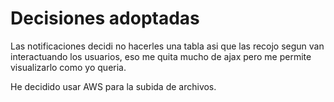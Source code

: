 # Decisiones adoptadas

Las notificaciones decidi no hacerles una tabla asi que las recojo segun van interactuando los usuarios, eso me quita mucho de ajax pero me permite visualizarlo como yo queria.

He decidido usar AWS para la subida de archivos.
